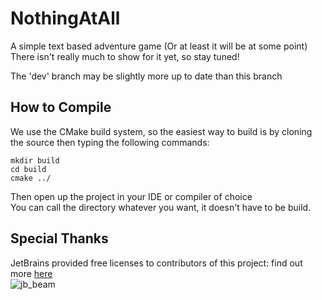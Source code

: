 # NothingAtAll 
A simple text based adventure game  (Or at least it will be at some point)  
There isn't really much to show for it yet, so stay tuned!


The 'dev' branch may be slightly more up to date than this branch  
## How to Compile
We use the CMake build system, so the easiest way to build is by cloning the source then typing the following commands:  
```console
mkdir build 
cd build
cmake ../
```
Then open up the project in your IDE or compiler of choice  
You can call the directory whatever you want, it doesn't have to be build.

## Special Thanks

JetBrains provided free licenses to contributors of this project: find out more [here](https://www.jetbrains.com/community/opensource/)  
![jb_beam](https://user-images.githubusercontent.com/104514709/186678034-72493c51-b73e-461b-a02f-57471bb6ce5a.png)
